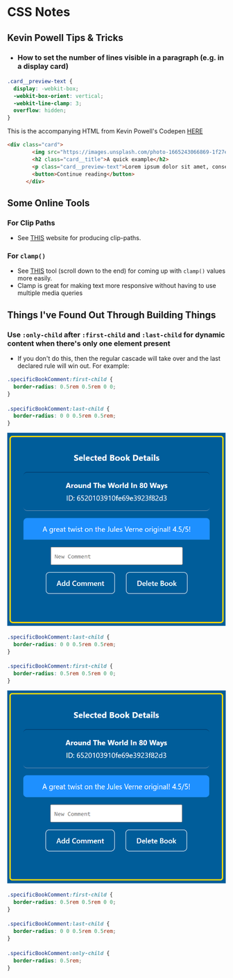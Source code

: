 # CSS Notes

## Kevin Powell Tips & Tricks

- ### How to set the number of lines visible in a paragraph (e.g. in a display card)
```css
.card__preview-text {
  display: -webkit-box;
  -webkit-box-orient: vertical;
  -webkit-line-clamp: 3;
  overflow: hidden;
}
```

This is the accompanying HTML from Kevin Powell's Codepen [HERE](https://codepen.io/kevinpowell/pen/JjeOvRZ?editors=1100)

```html
<div class="card">
        <img src="https://images.unsplash.com/photo-1665243066869-1f27e948de5f?crop=entropy&cs=tinysrgb&fit=max&fm=jpg&ixid=MnwzMjM4NDZ8MHwxfHJhbmRvbXx8fHx8fHx8fDE2NjYxMTQ0Nzc&ixlib=rb-1.2.1&q=80&w=700" alt="">
        <h2 class="card__title">A quick example</h2>
        <p class="card__preview-text">Lorem ipsum dolor sit amet, consectetur adipisicing elit. Impedit officiis tempore dicta, sed illo sint nobis non odit soluta sit. amet consectetur adipisicing elit. Qui, doloribus.</p>
        <button>Continue reading</button>
      </div>
```

## Some Online Tools

### For Clip Paths
- See [THIS](https://unused-css.com/tools/clip-path-generator) website for producing clip-paths.
  
### For `clamp()`
- See [THIS](https://css-tricks.com/linearly-scale-font-size-with-css-clamp-based-on-the-viewport/) tool (scroll down to the end) for coming up with `clamp()` values more easily.
- Clamp is great for making text more responsive without having to use multiple media queries


## Things I've Found Out Through Building Things

### Use `:only-child` after `:first-child` and `:last-child` for dynamic content when there's only one element present
- If you don't do this, then the regular cascade will take over and the last declared rule will win out. For example:

```css
.specificBookComment:first-child {
  border-radius: 0.5rem 0.5rem 0 0;
}

.specificBookComment:last-child {
  border-radius: 0 0 0.5rem 0.5rem;
}
```

<img alt="illustration of result when the first-child is the last rule" src="https://github.com/1jds/css-notes/blob/main/first-child-as-last-rule-declared.png?raw=true">

```css
.specificBookComment:last-child {
  border-radius: 0 0 0.5rem 0.5rem;
}

.specificBookComment:first-child {
  border-radius: 0.5rem 0.5rem 0 0;
}
```

<img alt="illustration of result when all properties are declared" src="https://github.com/1jds/css-notes/blob/main/all-on.png?raw=true">

```css
.specificBookComment:first-child {
  border-radius: 0.5rem 0.5rem 0 0;
}

.specificBookComment:last-child {
  border-radius: 0 0 0.5rem 0.5rem;
}

.specificBookComment:only-child {
  border-radius: 0.5rem;
}
```
